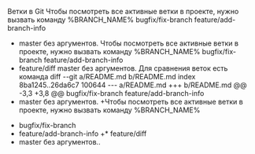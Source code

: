 Ветки в Git
Чтобы посмотреть все активные ветки в проекте, нужно вызвать команду   %BRANCH_NAME%
  bugfix/fix-branch
  feature/add-branch-info
* master без аргументов.
Чтобы посмотреть все активные ветки в проекте, нужно вызвать команду   %BRANCH_NAME%
  bugfix/fix-branch
  feature/add-branch-info
* feature/diff
  master без аргументов.
Для сравнения веток есть команда diff --git a/README.md b/README.md
index 8ba1245..26da6c7 100644
--- a/README.md
+++ b/README.md
@@ -3,3 +3,8 @@
   bugfix/fix-branch
   feature/add-branch-info
 * master без аргументов.
+Чтобы посмотреть все активные ветки в проекте, нужно вызвать команду   %BRANCH_NAME%
+  bugfix/fix-branch
+  feature/add-branch-info
+* feature/diff
+  master без аргументов.. 
